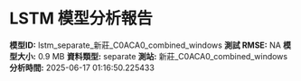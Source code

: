 # LSTM 模型分析報告
**模型ID:** lstm_separate_新莊_C0ACA0_combined_windows
**測試 RMSE:** NA
**模型大小:** 0.9 MB
**資料類型:** separate
**測站:** 新莊_C0ACA0_combined_windows
**分析時間:** 2025-06-17 01:16:50.225433
